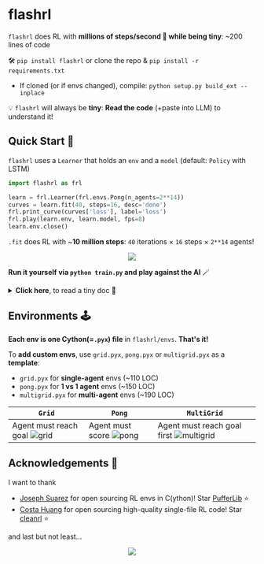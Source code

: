 # flashrl
`flashrl` does RL with **millions of steps/second 💨 while being tiny**: ~200 lines of code

🛠️ `pip install flashrl` or clone the repo & `pip install -r requirements.txt`
  - If cloned (or if envs changed), compile: `python setup.py build_ext --inplace`

💡 `flashrl` will always be **tiny**: **Read the code** (+paste into LLM) to understand it!
## Quick Start 🚀
`flashrl` uses a `Learner` that holds an `env` and a `model` (default: `Policy` with LSTM)

```python
import flashrl as frl

learn = frl.Learner(frl.envs.Pong(n_agents=2**14))
curves = learn.fit(40, steps=16, desc='done')
frl.print_curve(curves['loss'], label='loss')
frl.play(learn.env, learn.model, fps=8)
learn.env.close()
```
`.fit` does RL with ~**10 million steps**: `40` iterations × `16` steps × `2**14` agents!

<p align="center">
  <img src="https://github.com/user-attachments/assets/62da23a8-4d30-41f8-8843-1267e43a8744">
</p>

**Run it yourself via `python train.py` and play against the AI** 🪄

<details>
  <summary><b>Click here</b>, to read a tiny doc 📑</summary>

`Learner` takes the arguments
- `env`: RL environment
- `model`: A `Policy` model
- `device`: Per default picks `mps` or `cuda` if available else `cpu`
- `dtype`: Per default `torch.bfloat16` if device is `cuda` else `torch.float32`
- `compile_no_lstm`: Speedup via `torch.compile` if `model` has no `lstm`
- `**kwargs`: Passed to the `Policy`, e.g. `hidden_size` or `lstm`

`Learner.fit` takes the arguments
- `iters`: Number of iterations
- `steps`: Number of steps in `rollout`
- `desc`: Progress bar description (e.g. `'reward'`)
- `log`: If `True`, `tensorboard` logging is enabled 
  - run `tensorboard --logdir=runs`and visit `http://localhost:6006` in the browser!
- `stop_func`: Function that stops training if it returns `True` e.g.

```python
...
def stop(kl, **kwargs):
  return kl > .1

curves = learn.fit(40, steps=16, stop_func=stop)
...
```
- `lr`, `anneal_lr` & args of `ppo` after `bs`: Hyperparameters

The most important functions in `flashrl/utils.py` are
- `print_curve`: Visualizes the loss across the `iters`
- `play`: Plays the environment in the terminal and takes
  - `model`: A `Policy` model
  - `playable`: If `True`, allows you to act (or decide to let the model act)
  - `steps`: Number of steps
  - `fps`: Frames per second
  - `obs`: Argument of the env that should be rendered as observations
  - `dump`: If `True`, no frame refresh -> Frames accumulate in the terminal
  - `idx`: Agent index between `0` and `n_agents` (default: `0`)
</details>

## Environments 🕹️
**Each env is one Cython(=`.pyx`) file** in `flashrl/envs`. **That's it!**

To **add custom envs**, use `grid.pyx`, `pong.pyx` or `multigrid.pyx` as a **template**:
- `grid.pyx` for **single-agent** envs (~110 LOC)
- `pong.pyx` for **1 vs 1 agent** envs (~150 LOC)
- `multigrid.pyx` for **multi-agent** envs (~190 LOC)

| `Grid`                | `Pong`                                                                                                    | `MultiGrid`                                                                                   |
|-----------------------|-----------------------------------------------------------------------------------------------------------|-----------------------------------------------------------------------------------------------|
| Agent must reach goal ![grid](https://github.com/user-attachments/assets/f51c9fea-0ab9-45a1-a52e-446cee9fc593)| Agent must score ![pong](https://github.com/user-attachments/assets/e77332d4-a3f4-432a-b338-98a078fb7dfb)| Agent must reach goal first ![multigrid](https://github.com/user-attachments/assets/bc67c5e5-e820-4cfe-875c-1e545fbddff3)|

## Acknowledgements 🙌
I want to thank
- [Joseph Suarez](https://github.com/jsuarez5341) for open sourcing RL envs in C(ython)! Star [PufferLib](https://github.com/PufferAI/PufferLib) ⭐
- [Costa Huang](https://github.com/vwxyzjn) for open sourcing high-quality single-file RL code! Star [cleanrl](https://github.com/vwxyzjn/cleanrl) ⭐

and last but not least...

<p align="center">
  <img src="https://media1.tenor.com/m/ibYVxrR2hOgAAAAC/well-done.gif">
</p>
